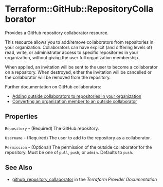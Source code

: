 # Terraform::GitHub::RepositoryCollaborator

Provides a GitHub repository collaborator resource.

This resource allows you to add/remove collaborators from repositories in your
organization. Collaborators can have explicit (and differing levels of) read,
write, or administrator access to specific repositories in your organization,
without giving the user full organization membership.

When applied, an invitation will be sent to the user to become a collaborator
on a repository. When destroyed, either the invitation will be cancelled or the
collaborator will be removed from the repository.

Further documentation on GitHub collaborators:

- [Adding outside collaborators to repositories in your organization](https://help.github.com/articles/adding-outside-collaborators-to-repositories-in-your-organization/)
- [Converting an organization member to an outside collaborator](https://help.github.com/articles/converting-an-organization-member-to-an-outside-collaborator/)

## Properties

`Repository` - (Required) The GitHub repository.

`Username` - (Required) The user to add to the repository as a collaborator.

`Permission` - (Optional) The permission of the outside collaborator for the repository. Must be one of `pull`, `push`, or `admin`. Defaults to `push`.


## See Also

* [github_repository_collaborator](https://www.terraform.io/docs/providers/github/r/repository_collaborator.html) in the _Terraform Provider Documentation_